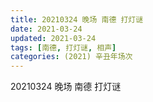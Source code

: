 ```yaml
---
title: 20210324 晚场 南德 打灯谜 
date: 2021-03-24
updated: 2021-03-24
tags: [南德, 打灯谜, 相声]
categories: (2021) 辛丑年场次
---
```

20210324 晚场 南德 打灯谜 



